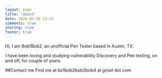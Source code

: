 ```yaml
---
layout: page
title: "about"
date: 2016-02-20 23:22
comments: true
sharing: true
footer: true
---
```


Hi, I am Bob1Bob2, an unofficial Pen Tester based in Austin, TX.

I have been loving and studying vulnerability Discovery and Pen testing, on and off, for couple of years.

##Contact me
Find me at bo1bob2bob3bob4 at gmail dot com



